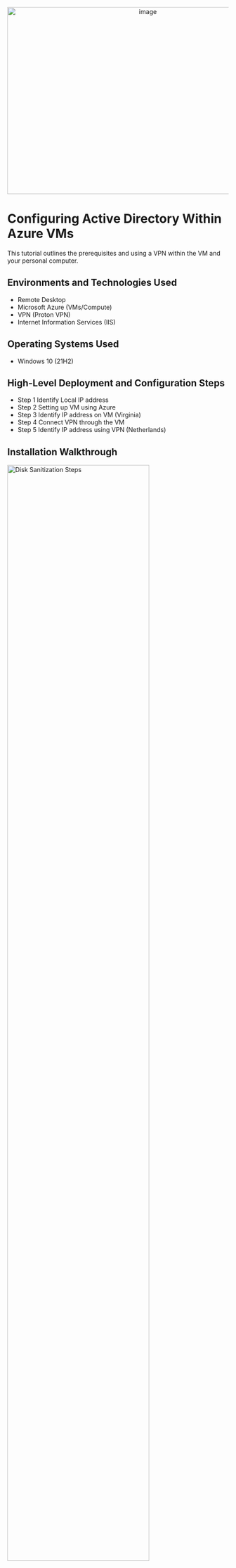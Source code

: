 <p align="center">
<img width="624" height="426" alt="image" src="https://github.com/user-attachments/assets/877970ec-c78b-476b-94d0-640c49747ad5">

</p>

<h1> Configuring Active Directory Within Azure VMs</h1>
This tutorial outlines the prerequisites and using a VPN within the VM and your personal computer.<br />





<h2>Environments and Technologies Used</h2>

- Remote Desktop
- Microsoft Azure (VMs/Compute)
- VPN (Proton VPN)
- Internet Information Services (IIS)

<h2>Operating Systems Used </h2>

- Windows 10 (21H2)

<h2>High-Level Deployment and Configuration Steps</h2>

- Step 1 Identify Local IP address
- Step 2 Setting up VM using Azure
- Step 3 Identify IP address on VM (Virginia)
- Step 4 Connect VPN through the VM
- Step 5 Identify IP address using VPN (Netherlands)

<h2>Installation Walkthrough</h2>

<p>
<img src="https://i.imgur.com/DJmEXEB.png" height="80%" width="80%" alt="Disk Sanitization Steps"/>
</p>
<p>
Lorem ipsum dolor sit amet, consectetur adipiscing elit, sed do eiusmod tempor incididunt ut labore et dolore magna aliqua. Ut enim ad minim veniam, quis nostrud exercitation ullamco laboris nisi ut aliquip ex ea commodo consequat. Duis aute irure dolor in reprehenderit in voluptate velit esse cillum dolore eu fugiat nulla pariatur.
</p>
<br />

<p>
<img src="https://i.imgur.com/DJmEXEB.png" height="80%" width="80%" alt="Disk Sanitization Steps"/>
</p>
<p>
Lorem ipsum dolor sit amet, consectetur adipiscing elit, sed do eiusmod tempor incididunt ut labore et dolore magna aliqua. Ut enim ad minim veniam, quis nostrud exercitation ullamco laboris nisi ut aliquip ex ea commodo consequat. Duis aute irure dolor in reprehenderit in voluptate velit esse cillum dolore eu fugiat nulla pariatur.
</p>
<br />

<p>
<img src="https://i.imgur.com/DJmEXEB.png" height="80%" width="80%" alt="Disk Sanitization Steps"/>
</p>
<p>
Lorem ipsum dolor sit amet, consectetur adipiscing elit, sed do eiusmod tempor incididunt ut labore et dolore magna aliqua. Ut enim ad minim veniam, quis nostrud exercitation ullamco laboris nisi ut aliquip ex ea commodo consequat. Duis aute irure dolor in reprehenderit in voluptate velit esse cillum dolore eu fugiat nulla pariatur.
</p>
<br />
